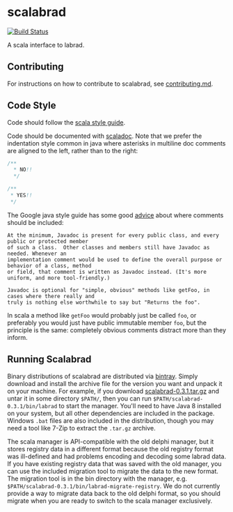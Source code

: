 # scalabrad

[![Build Status](https://secure.travis-ci.org/labrad/scalabrad.png)](http://travis-ci.org/labrad/scalabrad)

A scala interface to labrad.


## Contributing

For instructions on how to contribute to scalabrad, see [contributing.md](https://github.com/labrad/scalabrad/blob/master/contributing.md).


## Code Style

Code should follow the [scala style guide](http://docs.scala-lang.org/style/).

Code should be documented with [scaladoc](http://docs.scala-lang.org/style/scaladoc.html). Note that we prefer the indentation style common in java where asterisks in multiline doc comments are aligned to the left, rather than to the right:

```scala
/**
  * NO!!
  */

/**
 * YES!!
 */
```

The Google java style guide has some good [advice](http://google.github.io/styleguide/javaguide.html#s7-javadoc) about where comments should be included: 

    At the minimum, Javadoc is present for every public class, and every public or protected member
    of such a class.  Other classes and members still have Javadoc as needed. Whenever an
    implementation comment would be used to define the overall purpose or behavior of a class, method
    or field, that comment is written as Javadoc instead. (It's more uniform, and more tool-friendly.)

    Javadoc is optional for "simple, obvious" methods like getFoo, in cases where there really and
    truly is nothing else worthwhile to say but "Returns the foo".

In scala a method like `getFoo` would probably just be called `foo`, or preferably you would just have public immutable member `foo`, but the principle is the same: completely obvious comments distract more than they inform.


## Running Scalabrad

Binary distributions of scalabrad are distributed via [bintray](https://bintray.com/labrad/generic/scalabrad#files).
Simply download and install the archive file for the version you want and unpack it on your machine.
For example, if you download [scalabrad-0.3.1.tar.gz](https://bintray.com/artifact/download/labrad/generic/scalabrad-0.3.1.tar.gz) and untar it in some directory `$PATH/`, then you can run `$PATH/scalabrad-0.3.1/bin/labrad` to start the manager. You'll need to have Java 8 installed on your system, but all other dependencies are included in the package. Windows `.bat` files are also included in the distribution, though you may need a tool like 7-Zip to extract the `.tar.gz` archive.

The scala manager is API-compatible with the old delphi manager, but it stores registry data in a different format because the old registry format was ill-defined and had problems encoding and decoding some labrad data. If you have existing registry data that was saved with the old manager, you can use the included migration tool to migrate the data to the new format. The migration tool is in the bin directory with the manager, e.g. `$PATH/scalabrad-0.3.1/bin/labrad-migrate-registry`. We do not currently provide a way to migrate data back to the old delphi format, so you should migrate when you are ready to switch to the scala manager exclusively.
